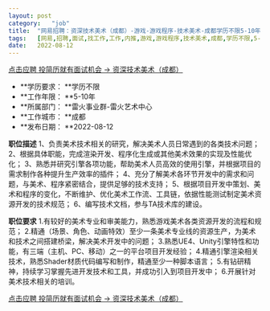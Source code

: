```yaml
---
layout:	post
category:	"job"
title:	"网易招聘：资深技术美术（成都）-游戏-游戏程序-技术美术-成都学历不限5-10年"
tags:	[网易,招聘,面试,找工作,工作,内推,游戏,游戏程序,技术美术,成都,学历不限,5-10年]
date:	2022-08-12
---
```


[点击应聘 投简历就有面试机会 -> 资深技术美术（成都）](http://mobile.bole.netease.com/bole/boleDetail?id=40535&employeeId=346f03c3cda5f04c&key=all)



- **学历要求： **学历不限
- **工作年限： **5-10年
- **所属部门： **雷火事业群-雷火艺术中心
- **工作城市： **成都
- **发布日期： **2022-08-12



**职位描述**
1、负责美术技术相关的研究，解决美术人员日常遇到的各类技术问题；
2、根据具体职能，完成渲染开发、程序化生成或其他美术效果的实现及性能优化；
3、熟悉并研究引擎各项功能，帮助美术人员高效的使用引擎，并根据项目的需求制作各种提升生产效率的插件；
4、充分了解美术各环节开发中的需求和问题，与美术、程序紧密结合，提供足够的技术支持；
5、根据项目开发中策划、美术和程序的变化，不断维护、优化美术工作流、工具链，依据性能测试制定美术资源开发的技术规范；
6、编写技术文档，参与TA技术库的建设。



**职位要求**
1.有较好的美术专业和审美能力，熟悉游戏美术各类资源开发的流程和规范；
2.精通（场景、角色、动画特效）至少一条美术专业线的资源生产，为美术和技术之间搭建桥梁，解决美术开发中的问题；
3.熟悉UE4、Unity引擎特性和功能，有三端（主机、PC、移动）之一的平台项目开发经验；
4.精通引擎渲染相关技术，熟悉Shader材质代码编写和制作，精通至少一种脚本语言；
5.有钻研精神，持续学习掌握先进开发技术和工具，并成功引入到项目开发中；
6.开展针对美术技术相关的培训。



[点击应聘 投简历就有面试机会 -> 资深技术美术（成都）](http://mobile.bole.netease.com/bole/boleDetail?id=40535&employeeId=346f03c3cda5f04c&key=all)